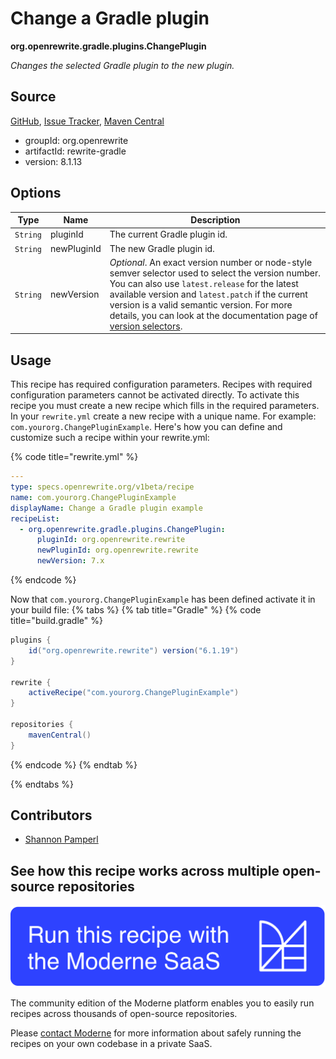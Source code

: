 # Change a Gradle plugin

**org.openrewrite.gradle.plugins.ChangePlugin**

_Changes the selected Gradle plugin to the new plugin._

## Source

[GitHub](https://github.com/openrewrite/rewrite/blob/main/rewrite-gradle/src/main/java/org/openrewrite/gradle/plugins/ChangePlugin.java), [Issue Tracker](https://github.com/openrewrite/rewrite/issues), [Maven Central](https://central.sonatype.com/artifact/org.openrewrite/rewrite-gradle/8.1.13/jar)

* groupId: org.openrewrite
* artifactId: rewrite-gradle
* version: 8.1.13

## Options

| Type | Name | Description |
| -- | -- | -- |
| `String` | pluginId | The current Gradle plugin id. |
| `String` | newPluginId | The new Gradle plugin id. |
| `String` | newVersion | *Optional*. An exact version number or node-style semver selector used to select the version number. You can also use `latest.release` for the latest available version and `latest.patch` if the current version is a valid semantic version. For more details, you can look at the documentation page of [version selectors](https://docs.openrewrite.org/reference/dependency-version-selectors). |


## Usage

This recipe has required configuration parameters. Recipes with required configuration parameters cannot be activated directly. To activate this recipe you must create a new recipe which fills in the required parameters. In your `rewrite.yml` create a new recipe with a unique name. For example: `com.yourorg.ChangePluginExample`.
Here's how you can define and customize such a recipe within your rewrite.yml:

{% code title="rewrite.yml" %}
```yaml
---
type: specs.openrewrite.org/v1beta/recipe
name: com.yourorg.ChangePluginExample
displayName: Change a Gradle plugin example
recipeList:
  - org.openrewrite.gradle.plugins.ChangePlugin:
      pluginId: org.openrewrite.rewrite
      newPluginId: org.openrewrite.rewrite
      newVersion: 7.x
```
{% endcode %}

Now that `com.yourorg.ChangePluginExample` has been defined activate it in your build file:
{% tabs %}
{% tab title="Gradle" %}
{% code title="build.gradle" %}
```groovy
plugins {
    id("org.openrewrite.rewrite") version("6.1.19")
}

rewrite {
    activeRecipe("com.yourorg.ChangePluginExample")
}

repositories {
    mavenCentral()
}
```
{% endcode %}
{% endtab %}

{% endtabs %}

## Contributors
* [Shannon Pamperl](mailto:shanman190@gmail.com)


## See how this recipe works across multiple open-source repositories

[![Moderne Link Image](/.gitbook/assets/ModerneRecipeButton.png)](https://app.moderne.io/recipes/org.openrewrite.gradle.plugins.ChangePlugin)

The community edition of the Moderne platform enables you to easily run recipes across thousands of open-source repositories.

Please [contact Moderne](https://moderne.io/product) for more information about safely running the recipes on your own codebase in a private SaaS.
